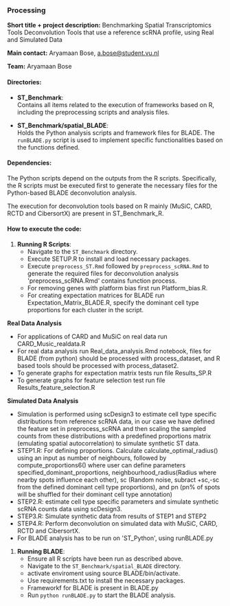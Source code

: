 ### Processing

**Short title + project description:**
Benchmarking Spatial Transcriptomics Tools Deconvolution Tools that use a reference scRNA profile, using Real and Simulated Data

**Main contact:**
Aryamaan Bose, a.bose@student.vu.nl

**Team:**
Aryamaan Bose 

#### Directories:

- **ST_Benchmark**:  
  Contains all items related to the execution of frameworks based on R, including the preprocessing scripts and analysis files.

- **ST_Benchmark/spatial_BLADE**:  
  Holds the Python analysis scripts and framework files for BLADE. The `runBLADE.py` script is used to implement specific functionalities based on the functions defined.

#### Dependencies:
The Python scripts depend on the outputs from the R scripts. Specifically, the R scripts must be executed first to generate the necessary files for the Python-based BLADE deconvolution analysis. 

The execution for deconvolution tools based on R mainly (MuSiC, CARD, RCTD and CibersortX) are present in ST_Benchmark_R. 

#### How to execute the code:

1. **Running R Scripts**:
   - Navigate to the `ST_Benchmark` directory.
   - Execute SETUP.R to install and load necessary packages.
   - Execute `preprocess_ST.Rmd` followed by `preprocess_scRNA.Rmd` to generate the required files for deconvolution analysis 'preprocess_scRNA.Rmd' contains function process.
   - For removing genes with platform bias first run Platform_bias.R.
   - For creating expectation matrices for BLADE run Expectation_Matrix_BLADE.R, specify the dominant cell type proportions for each cluster in the script.

**Real Data Analysis**
   - For applications of CARD and MuSiC on real data run CARD_Music_realdata.R
   - For real data analysis run Real_data_analysis.Rmd notebook, files for BLADE (from python) should be processed with process_dataset, and R based tools should be processed with process_dataset2. 
   - To generate graphs for expectation matrix tests run file Results_SP.R
   - To generate graphs for feature selection test run file Results_feature_selection.R

**Simulated Data Analysis**
  - Simulation is performed using scDesign3 to estimate cell type specific distributions from reference scRNA data, in our case we have defined the feature set in preprocess_scRNA and then scaling the sampled counts from these distributions with a predefined proportions matrix (emulating spatial autocorrelation) to simulate synthetic ST data. 
  - STEP1.R: For defining proportions. Calculate calculate_optimal_radius() using an input as number of neighbours, followed by compute_proportions6() where user can define parameters  specified_dominant_proportions, neighbourhood_radius(Radius where nearby spots influence each other),  sc (Random noise, subract +sc,-sc from the defined dominant cell type proportions), and pn (pn% of spots will be shuffled for their dominant cell type annotation)
  - STEP2.R: estimate cell type specific parameters and simulate synthetic scRNA counts data using scDesign3.
  - STEP3.R: Simulate synthetic data from results of STEP1 and STEP2
  - STEP4.R: Perform deconvolution on simulated data with MuSiC, CARD, RCTD and CibersortX.
  - For BLADE analysis has to be run on 'ST_Python', using runBLADE.py

1. **Running BLADE**:
   - Ensure all R scripts have been run as described above.
   - Navigate to the `ST_Benchmark/spatial_BLADE` directory.
   - activate enviroment using source BLADE/bin/activate.
   - Use requirements.txt to install the necessary packages.
   - Frameworkf for BLADE is present in BLADE.py 
   - Run `python runBLADE.py` to start the BLADE analysis.


